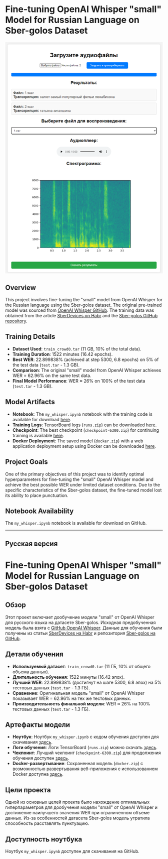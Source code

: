 # Fine-tuning OpenAI Whisper "small" Model for Russian Language on Sber-golos Dataset
![Project Overview](image.png)
## Overview
This project involves fine-tuning the "small" model from OpenAI Whisper for the Russian language using the Sber-golos dataset. The original pre-trained model was sourced from [OpenAI Whisper GitHub](https://github.com/openai/whisper). The training data was obtained from the article [SberDevices on Habr](https://habr.com/ru/company/sberdevices/blog/559496/) and the [Sber-golos GitHub repository](https://github.com/sberdevices/golos?tab=readme-ov-file).

## Training Details
- **Dataset Used**: `train_crowd0.tar` (11 GB, 10% of the total data).
- **Training Duration**: 1522 minutes (16.42 epochs).
- **Best WER**: 22.899838% (achieved at step 5300, 6.8 epochs) on 5% of the test data (`test.tar` - 1.3 GB).
- **Comparison**: The original "small" model from OpenAI Whisper achieves WER = 62.96% on the same test data.
- **Final Model Performance**: WER ≈ 26% on 100% of the test data (`test.tar` - 1.3 GB).

## Model Artifacts
- **Notebook**: The `my_whisper.ipynb` notebook with the training code is available for download [here](https://disk.yandex.ru/d/k2H0gaLWm1uB5A).
- **Training Logs**: TensorBoard logs (`runs.zip`) can be downloaded [here](https://disk.yandex.ru/d/Ll-9QdJejKfgcw).
- **Checkpoint**: The best checkpoint (`checkpoint-6300.zip`) for continuing training is available [here](https://disk.yandex.ru/d/BVQlOYwQF6o8Dg).
- **Docker Deployment**: The saved model (`docker.zip`) with a web application deployment setup using Docker can be downloaded [here](https://disk.yandex.ru/d/6y-0dg-vg752Fw).

## Project Goals
One of the primary objectives of this project was to identify optimal hyperparameters for fine-tuning the "small" OpenAI Whisper model and achieve the best possible WER under limited dataset conditions. Due to the specific characteristics of the Sber-golos dataset, the fine-tuned model lost its ability to place punctuation.

## Notebook Availability
The `my_whisper.ipynb` notebook is available for download on GitHub.

---

## Русская версия

# Fine-tuning OpenAI Whisper "small" Model for Russian Language on Sber-golos Dataset

## Обзор
Этот проект включает дообучение модели "small" от OpenAI Whisper для русского языка на датасете Sber-golos. Исходная предобученная модель была взята с [GitHub OpenAI Whisper](https://github.com/openai/whisper). Данные для обучения были получены из статьи [SberDevices на Habr](https://habr.com/ru/company/sberdevices/blog/559496/) и репозитория [Sber-golos на GitHub](https://github.com/sberdevices/golos?tab=readme-ov-file).

## Детали обучения
- **Используемый датасет**: `train_crowd0.tar` (11 ГБ, 10% от общего объема данных).
- **Длительность обучения**: 1522 минуты (16.42 эпох).
- **Лучший WER**: 22.899838% (достигнут на шаге 5300, 6.8 эпох) на 5% тестовых данных (`test.tar` - 1.3 ГБ).
- **Сравнение**: Оригинальная модель "small" от OpenAI Whisper показывает WER = 62.96% на тех же тестовых данных.
- **Производительность финальной модели**: WER ≈ 26% на 100% тестовых данных (`test.tar` - 1.3 ГБ).

## Артефакты модели
- **Ноутбук**: Ноутбук `my_whisper.ipynb` с кодом обучения доступен для скачивания [здесь](https://disk.yandex.ru/d/k2H0gaLWm1uB5A).
- **Логи обучения**: Логи TensorBoard (`runs.zip`) можно скачать [здесь](https://disk.yandex.ru/d/Ll-9QdJejKfgcw).
- **Чекпоинт**: Лучший чекпоинт (`checkpoint-6300.zip`) для продолжения обучения доступен [здесь](https://disk.yandex.ru/d/BVQlOYwQF6o8Dg).
- **Docker-развертывание**: Сохраненная модель (`docker.zip`) с возможностью развертывания веб-приложения с использованием Docker доступна [здесь](https://disk.yandex.ru/d/6y-0dg-vg752Fw).

## Цели проекта
Одной из основных целей проекта было нахождение оптимальных гиперпараметров для дообучения модели "small" от OpenAI Whisper и достижение наилучшего значения WER при ограниченном объеме данных. Из-за особенностей датасета Sber-golos модель утратила способность расставлять пунктуацию.

## Доступность ноутбука
Ноутбук `my_whisper.ipynb` доступен для скачивания на GitHub.

